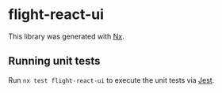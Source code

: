 # flight-react-ui

This library was generated with [Nx](https://nx.dev).

## Running unit tests

Run `nx test flight-react-ui` to execute the unit tests via [Jest](https://jestjs.io).
